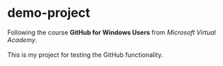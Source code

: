 # demo-project

Following the course <b>GitHub for Windows Users</b> from <i>Microsoft Virtual Academy</i>.</br></br>
This is my project for testing the GitHub functionality.
